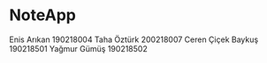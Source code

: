 # NoteApp

Enis Arıkan 190218004
Taha Öztürk 200218007
Ceren Çiçek Baykuş 190218501
Yağmur Gümüş 190218502
